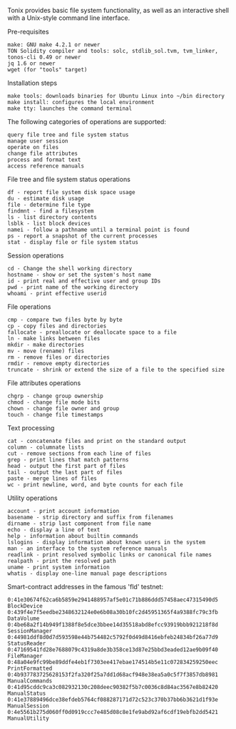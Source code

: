 Tonix provides basic file system functionality, as well as an interactive shell with a Unix-style command line interface.

Pre-requisites

    make: GNU make 4.2.1 or newer
    TON Solidity compiler and tools: solc, stdlib_sol.tvm, tvm_linker, tonos-cli 0.49 or newer
    jq 1.6 or newer
    wget (for "tools" target)

Installation steps

    make tools: downloads binaries for Ubuntu Linux into ~/bin directory
    make install: configures the local environment
    make tty: launches the command terminal

The following categories of operations are supported:

    query file tree and file system status
    manage user session
    operate on files
    change file attributes
    process and format text
    access reference manuals

File tree and file system status operations

    df - report file system disk space usage
    du - estimate disk usage
    file - determine file type
    findmnt - find a filesystem
    ls - list directory contents
    lsblk - list block devices
    namei - follow a pathname until a terminal point is found
    ps - report a snapshot of the current processes
    stat - display file or file system status

Session operations

    cd - Change the shell working directory
    hostname - show or set the system's host name
    id - print real and effective user and group IDs
    pwd - print name of the working directory
    whoami - print effective userid

File operations

    cmp - compare two files byte by byte
    cp - copy files and directories
    fallocate - preallocate or deallocate space to a file
    ln - make links between files
    mkdir - make directories
    mv - move (rename) files
    rm - remove files or directories
    rmdir - remove empty directories
    truncate - shrink or extend the size of a file to the specified size

File attributes operations

    chgrp - change group ownership
    chmod - change file mode bits
    chown - change file owner and group
    touch - change file timestamps

Text processing

    cat - concatenate files and print on the standard output
    column - columnate lists
    cut - remove sections from each line of files
    grep - print lines that match patterns
    head - output the first part of files
    tail - output the last part of files
    paste - merge lines of files
    wc - print newline, word, and byte counts for each file

Utility operations

    account - print account information
    basename - strip directory and suffix from filenames
    dirname - strip last component from file name
    echo - display a line of text
    help - information about builtin commands
    lslogins - display information about known users in the system
    man - an interface to the system reference manuals
    readlink - print resolved symbolic links or canonical file names
    realpath - print the resolved path
    uname - print system information
    whatis - display one-line manual page descriptions

Smart-contract addresses in the famous 'fld' testnet:

    0:41e30674f62ca6b5859e2941488957af5e01c71b886ddd57458aec47315490d5	BlockDevice
    0:439f4e7f5eedbe2348632124e0e6b08a30b10fc2d45951365f4a9388fc79c3fb	DataVolume
    0:4be68a2f14b949f1388f8e5dce3bbee14d35518abd8efcc93919bbb921218f8d	SessionManager
    0:44981ddf8d0d7d593598e44b754482c5792f0d49d8416ebfeb24834bf26a77d9	StatusReader
    0:47169541fd28e7688079c4319a8de3b358ce13d87e25bbd3eaded12ae9b09f40	FileManager
    0:48a04e9fc99be89ddfe4eb1f7303ee417ebae174514b5e11c072834259250eec	PrintFormatted
    0:4b937783725628153f2fa320f25a7dd1d68acf948e38ea5a0c5f7f3857db8981	ManualCommands
    0:41d95cddc9ca3c082932130c208deec90382f5b7c0036c8d84ac3567e8b82420	ManualStatus
    0:41e37889496dce38efdeb5764cf088287171d72c523c370b37bb6b3621d1f93e	ManualSession
    0:4e5561b275d060ff0d0919ccc7e485d08c8e1fe9abd92af6cdf19ebfb2dd5421	ManualUtility
